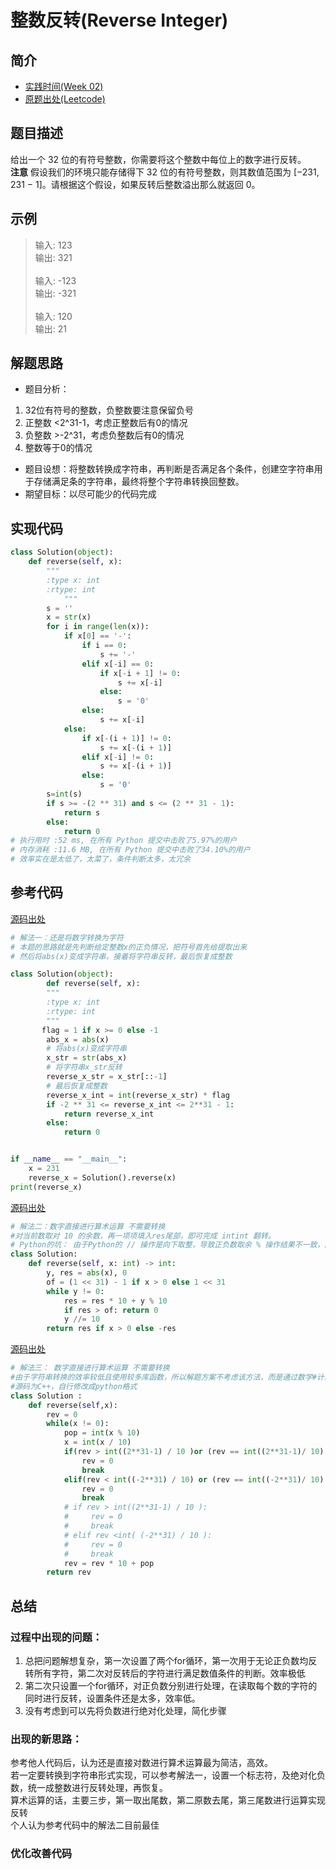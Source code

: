 # 整数反转(Reverse Integer)
## 简介
* [实践时间(Week 02)](/Weeks/Week_02)
* [原题出处(Leetcode)]( https://leetcode-cn.com/problems/reverse-integer)
## 题目描述  
给出一个 32 位的有符号整数，你需要将这个整数中每位上的数字进行反转。
<br>**注意**
假设我们的环境只能存储得下 32 位的有符号整数，则其数值范围为 [−231,  231 − 1]。请根据这个假设，如果反转后整数溢出那么就返回 0。
## 示例  
>输入: 123      
输出: 321<br>     
输入: -123<br>
输出: -321<br>
<br>输入: 120<br>
输出: 21<br>
## 解题思路
- 题目分析：
1. 32位有符号的整数，负整数要注意保留负号  
2. 正整数 <2^31-1，考虑正整数后有0的情况
3. 负整数 >-2^31，考虑负整数后有0的情况
4. 整数等于0的情况<br>
- 题目设想：将整数转换成字符串，再判断是否满足各个条件，创建空字符串用于存储满足条的字符串，最终将整个字符串转换回整数。
- 期望目标：以尽可能少的代码完成 
## 实现代码
```python
class Solution(object):
    def reverse(self, x):
        """
        :type x: int
        :rtype: int
            """
        s = ''
        x = str(x)
        for i in range(len(x)):
            if x[0] == '-':
                if i == 0:
                    s += '-'
                elif x[-i] == 0:
                    if x[-i + 1] != 0:
                        s += x[-i]
                    else:
                        s = '0'
                else:
                    s += x[-i]
            else:
                if x[-(i + 1)] != 0:
                    s += x[-(i + 1)]
                elif x[-i] != 0:
                    s += x[-(i + 1)]
                else:
                    s = '0'
        s=int(s)
        if s >= -(2 ** 31) and s <= (2 ** 31 - 1):
            return s
        else:
            return 0
# 执行用时 :52 ms, 在所有 Python 提交中击败了5.97%的用户
# 内存消耗 :11.6 MB, 在所有 Python 提交中击败了34.10%的用户
# 效率实在是太低了，太菜了，条件判断太多，太冗余
```
## 参考代码
[源码出处]( https://leetcode-cn.com/problems/reverse-integer/solution/zheng-shu-fan-zhuan-python-by-fei-ben-de-cai-zhu-u/ "整数反转(Reverse Integer)")
```python
# 解法一：还是将数字转换为字符
# 本题的思路就是先判断给定整数x的正负情况，把符号首先给提取出来
# 然后将abs(x)变成字符串，接着将字符串反转，最后恢复成整数

class Solution(object):
        def reverse(self, x):
        """
        :type x: int
        :rtype: int
        """
       flag = 1 if x >= 0 else -1
        abs_x = abs(x)
        # 将abs(x)变成字符串
        x_str = str(abs_x)
        # 将字符串x_str反转
        reverse_x_str = x_str[::-1]
        # 最后恢复成整数
        reverse_x_int = int(reverse_x_str) * flag
        if -2 ** 31 <= reverse_x_int <= 2**31 - 1:
            return reverse_x_int
        else:
            return 0


if __name__ == "__main__":
    x = 231
    reverse_x = Solution().reverse(x)
print(reverse_x)
```
[源码出处]( https://leetcode-cn.com/problems/reverse-integer/solution/reverse-integer-by-jin407891080/ "整数反转(Reverse Integer)")
```python
# 解法二：数字直接进行算术运算 不需要转换
#对当前数取对 10 的余数，再一项项填入res尾部，即可完成 intint 翻转。
# Python的坑： 由于Python的 // 操作是向下取整，导致正负数取余 % 操作结果不一致，因此需要将原数字转为正数操作。
class Solution:
    def reverse(self, x: int) -> int:
        y, res = abs(x), 0
        of = (1 << 31) - 1 if x > 0 else 1 << 31
        while y != 0:
            res = res * 10 + y % 10
            if res > of: return 0
            y //= 10
        return res if x > 0 else -res 
```
[源码出处]( https://leetcode-cn.com/problems/reverse-integer/solution/hua-jie-suan-fa-7-zheng-shu-fan-zhuan-by-guanpengc/  "整数反转(Reverse Integer)")
```python
# 解法三： 数字直接进行算术运算 不需要转换
#由于字符串转换的效率较低且使用较多库函数，所以解题方案不考虑该方法，而是通过数学#计算来解决。通过循环将数字x的每一位拆开，在计算新值时每一步都判断是否溢出。
#源码为C++，自行修改成python格式
class Solution :
    def reverse(self,x):
        rev = 0
        while(x != 0):
            pop = int(x % 10)
            x = int(x / 10)
            if(rev > int((2**31-1) / 10 )or (rev == int((2**31-1)/ 10) and pop > int((2**31-1) % 10))):
                rev = 0
                break
            elif(rev < int((-2**31) / 10) or (rev == int((-2**31)/ 10) and x < int((-2**31) % 10))):
                rev = 0
                break
            # if rev > int((2**31-1) / 10 ):
            #     rev = 0
            #     break
            # elif rev <int( (-2**31) / 10 ):
            #     rev = 0
            #     break
            rev = rev * 10 + pop
        return rev
```
## 总结
### 过程中出现的问题：
1.	总把问题解想复杂，第一次设置了两个for循环，第一次用于无论正负数均反转所有字符，第二次对反转后的字符进行满足数值条件的判断。效率极低
2.	第二次只设置一个for循环，对正负数分别进行处理，在读取每个数的字符的同时进行反转，设置条件还是太多，效率低。
3.	没有考虑到可以先将负数进行绝对化处理，简化步骤
### 出现的新思路：
参考他人代码后，认为还是直接对数进行算术运算最为简洁，高效。<br>
若一定要转换到字符串形式实现，可以参考解法一，设置一个标志符，及绝对化负数，统一成整数进行反转处理，再恢复。<br>
算术运算的话，主要三步，第一取出尾数，第二原数去尾，第三尾数进行运算实现反转<br>
个人认为参考代码中的解法二目前最佳
### 优化改善代码
